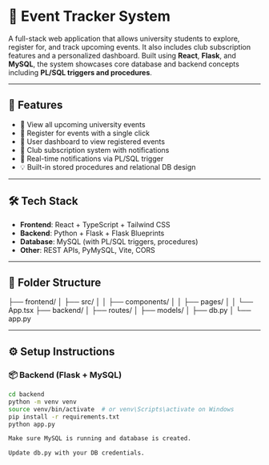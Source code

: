 # 🎉 Event Tracker System

A full-stack web application that allows university students to explore, register for, and track upcoming events. It also includes club subscription features and a personalized dashboard. Built using **React**, **Flask**, and **MySQL**, the system showcases core database and backend concepts including **PL/SQL triggers and procedures**.

---

## 🚀 Features

- 🏫 View all upcoming university events
- 📝 Register for events with a single click
- 👤 User dashboard to view registered events
- 🧠 Club subscription system with notifications
- 🔔 Real-time notifications via PL/SQL trigger
- 💡 Built-in stored procedures and relational DB design

---

## 🛠️ Tech Stack

- **Frontend**: React + TypeScript + Tailwind CSS
- **Backend**: Python + Flask + Flask Blueprints
- **Database**: MySQL (with PL/SQL triggers, procedures)
- **Other**: REST APIs, PyMySQL, Vite, CORS

---

## 📂 Folder Structure

├── frontend/
│ ├── src/
│ │ ├── components/
│ │ ├── pages/
│ │ └── App.tsx
├── backend/
│ ├── routes/
│ ├── models/
│ ├── db.py
│ └── app.py


---

## ⚙️ Setup Instructions

### 📦 Backend (Flask + MySQL)

```bash
cd backend
python -m venv venv
source venv/bin/activate  # or venv\Scripts\activate on Windows
pip install -r requirements.txt
python app.py

Make sure MySQL is running and database is created.

Update db.py with your DB credentials.
